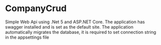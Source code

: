 # CompanyCrud

Simple Web Api using .Net 5 and ASP.NET Core.
The application has swagger installed and is set as the default site.
The application automatically migrates the database, it is required to set connection string in the appsettings file

